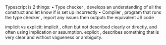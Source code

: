 Typescript is 2 things:
• Type checker , develops an understanding of all the construct and let know if is set up incorrectly
• Compiler , program that runs the type checker , report any issues then outputs the equivalent JS code

implicit vs explicit:
implicit , often but not described clearly or directly, and often using implication or assumption.
explicit , describes something that is very clear and without vagueness or ambiguity.
